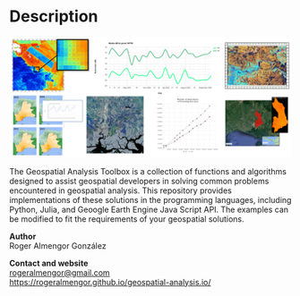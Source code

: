 # Description 
<p align="center">
      <img src="bio.png" alt="Centered Image">
      <br>
</p>

The Geospatial Analysis Toolbox is a collection of functions and algorithms designed to assist geospatial developers in solving common problems encountered in geospatial analysis. This repository provides implementations of these solutions in the programming languages, including Python, Julia, and Geoogle Earth Engine Java Script API. The examples can be modified to fit the requirements of your geospatial solutions.

**Author**<br>
Roger Almengor González

**Contact and website**<br>
rogeralmengor@gmail.com<br>
https://rogeralmengor.github.io/geospatial-analysis.io/<br>